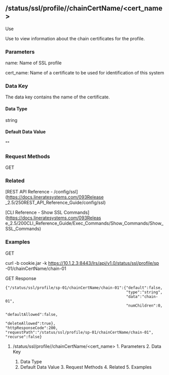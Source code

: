 ## /status/ssl/profile/<name>/chainCertName/<cert_name>

Use

Use to view information about the chain certificates for the profile.

### Parameters

name: Name of SSL profile

cert_name: Name of a certificate to be used for identification of this system

### Data Key

The data key contains the name of the certificate.

#### Data Type

string

#### Default Data Value

""

### Request Methods

GET

### Related

[REST API Reference - /config/ssl](https://docs.lineratesystems.com/093Release
_2.5/250REST_API_Reference_Guide/config/ssl)

[CLI Reference - Show SSL Commands](https://docs.lineratesystems.com/093Releas
e_2.5/200CLI_Reference_Guide/Exec_Commands/Show_Commands/Show_SSL_Commands)

### Examples

GET

curl -b cookie.jar -k https://10.1.2.3:8443/lrs/api/v1.0/status/ssl/profile/sp
-01/chainCertName/chain-01

GET Response

    
    {"/status/ssl/profile/sp-01/chainCertName/chain-01":{"default":false,
                                                         "type":"string",
                                                         "data":"chain-01",
                                                         "numChildren":0,
                                                         "defaultAllowed":false,
                                                         "deleteAllowed":true},
    "httpResponseCode":200,
    "requestPath":"/status/ssl/profile/sp-01/chainCertName/chain-01",
    "recurse":false}
    

  1. /status/ssl/profile/<name>/chainCertName/<cert_name>
    1. Parameters
    2. Data Key
      1. Data Type
      2. Default Data Value
    3. Request Methods
    4. Related
    5. Examples

